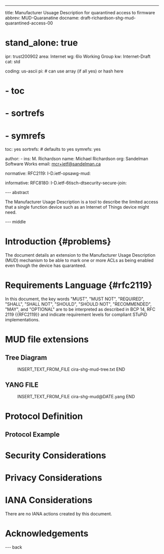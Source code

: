 ---
title: Manufacturer Usuage Description for quarantined access to firmware
abbrev: MUD-Quaranatine
docname: draft-richardson-shg-mud-quarantined-access-00

# stand_alone: true

ipr: trust200902
area: Internet
wg: 6lo Working Group
kw: Internet-Draft
cat: std

coding: us-ascii
pi:    # can use array (if all yes) or hash here
#  - toc
#  - sortrefs
#  - symrefs
  toc: yes
  sortrefs:   # defaults to yes
  symrefs: yes

author:
      -
        ins: M. Richardson
        name: Michael Richardson
        org: Sandelman Software Works
        email: mcr+ietf@sandelman.ca


normative:
  RFC2119:
  I-D.ietf-opsawg-mud:

informative:
  RFC8180:
  I-D.ietf-6tisch-dtsecurity-secure-join:

--- abstract

The Manufacturer Usage Description is a tool to describe the limited access
that a single function device such as an Internet of Things device might
need.

--- middle

# Introduction        {#problems}

The document details an extension to the Manufacturer Usage Description (MUD)
mechanism to be able to mark one or more ACLs as being enabled even though
the device has quaranteed.

# Requirements Language {#rfc2119}

In this document, the key words "MUST", "MUST NOT", "REQUIRED",
"SHALL", "SHALL NOT", "SHOULD", "SHOULD NOT", "RECOMMENDED", "MAY",
and "OPTIONAL" are to be interpreted as described in BCP 14, RFC 2119
{{RFC2119}} and indicate requirement levels for compliant STuPiD
implementations.

# MUD file extensions

## Tree Diagram

<figure>
INSERT_TEXT_FROM_FILE cira-shg-mud-tree.txt END
</figure>


## YANG FILE

<figure>
INSERT_TEXT_FROM_FILE cira-shg-mud@DATE.yang END
</figure>

# Protocol Definition

## Protocol Example

# Security Considerations

# Privacy Considerations

# IANA Considerations

There are no IANA actions created by this document.

# Acknowledgements

--- back


